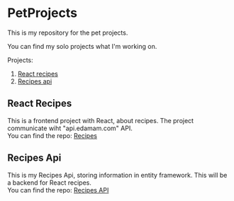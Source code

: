 # PetProjects
This is my repository for the pet projects.

You can find my solo projects what I'm working on.

Projects:
1. [React recipes](#react-recipes)
2. [Recipes api](#Recipes-api)


## React Recipes
This is a frontend project with React, about recipes.
The project communicate wiht "api.edamam.com" API.<br/>
You can find the repo: [Recipes](https://github.com/mateszathmari/PetProjects/tree/master/recipes)

## Recipes Api
This is my Recipes Api, storing information in entity framework.
This will be a backend for React recipes.<br>
You can find the repo: [Recipes API](https://github.com/mateszathmari/PetProjects/tree/master/RecipesAPI)
